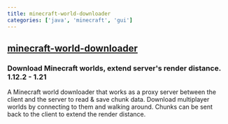 ```yaml
---
title: minecraft-world-downloader
categories: ['java', 'minecraft', 'gui']
---
```

## [minecraft-world-downloader](https://github.com/mircokroon/minecraft-world-downloader)

### Download Minecraft worlds, extend server's render distance. 1.12.2 - 1.21

A Minecraft world downloader that works as a proxy server between the client and the server to read & save chunk data. Download multiplayer worlds by connecting to them and walking around. Chunks can be sent back to the client to extend the render distance.

